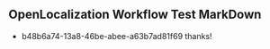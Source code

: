 ## OpenLocalization Workflow Test MarkDown
* b48b6a74-13a8-46be-abee-a63b7ad81f69 thanks!

<!--HONumber=Sep16_HO1-->


